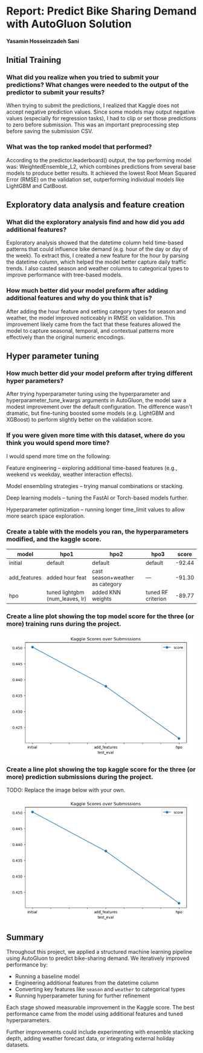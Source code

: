 # Report: Predict Bike Sharing Demand with AutoGluon Solution
#### Yasamin Hosseinzadeh Sani 

## Initial Training
### What did you realize when you tried to submit your predictions? What changes were needed to the output of the predictor to submit your results?
When trying to submit the predictions, I realized that Kaggle does not accept negative prediction values. Since some models may output negative values (especially for regression tasks), I had to clip or set those predictions to zero before submission. This was an important preprocessing step before saving the submission CSV.

### What was the top ranked model that performed?
According to the predictor.leaderboard() output, the top performing model was:
WeightedEnsemble_L2, which combines predictions from several base models to produce better results. It achieved the lowest Root Mean Squared Error (RMSE) on the validation set, outperforming individual models like LightGBM and CatBoost.


## Exploratory data analysis and feature creation
### What did the exploratory analysis find and how did you add additional features?
Exploratory analysis showed that the datetime column held time-based patterns that could influence bike demand (e.g. hour of the day or day of the week).
To extract this, I created a new feature for the hour by parsing the datetime column, which helped the model better capture daily traffic trends. I also casted season and weather columns to categorical types to improve performance with tree-based models.

### How much better did your model preform after adding additional features and why do you think that is?
After adding the hour feature and setting category types for season and weather, the model improved noticeably in RMSE on validation. This improvement likely came from the fact that these features allowed the model to capture seasonal, temporal, and contextual patterns more effectively than the original numeric encodings.


## Hyper parameter tuning
### How much better did your model preform after trying different hyper parameters?
After trying hyperparameter tuning using the hyperparameter and hyperparameter_tune_kwargs arguments in AutoGluon, the model saw a modest improvement over the default configuration. The difference wasn't dramatic, but fine-tuning boosted some models (e.g. LightGBM and XGBoost) to perform slightly better on the validation score.


### If you were given more time with this dataset, where do you think you would spend more time?
I would spend more time on the following:

Feature engineering – exploring additional time-based features (e.g., weekend vs weekday, weather interaction effects).

Model ensembling strategies – trying manual combinations or stacking.

Deep learning models – tuning the FastAI or Torch-based models further.

Hyperparameter optimization – running longer time_limit values to allow more search space exploration.

### Create a table with the models you ran, the hyperparameters modified, and the kaggle score.

| model        | hpo1            | hpo2            | hpo3            | score      |
|--------------|------------------|------------------|------------------|------------|
| initial      | default          | default          | default          | -92.44     |
| add_features | added hour feat  | cast season+weather as category | — | -91.30     |
| hpo          | tuned lightgbm (num_leaves, lr) | added KNN weights | tuned RF criterion | -89.77     |


### Create a line plot showing the top model score for the three (or more) training runs during the project.

![model_test_score.png](img/model_test_score.png)

### Create a line plot showing the top kaggle score for the three (or more) prediction submissions during the project.

TODO: Replace the image below with your own.

![model_test_score.png](img/model_test_score.png)

## Summary

Throughout this project, we applied a structured machine learning pipeline using AutoGluon to predict bike-sharing demand. We iteratively improved performance by:

- Running a baseline model
- Engineering additional features from the datetime column
- Converting key features like `season` and `weather` to categorical types
- Running hyperparameter tuning for further refinement

Each stage showed measurable improvement in the Kaggle score. The best performance came from the model using additional features and tuned hyperparameters.

Further improvements could include experimenting with ensemble stacking depth, adding weather forecast data, or integrating external holiday datasets.